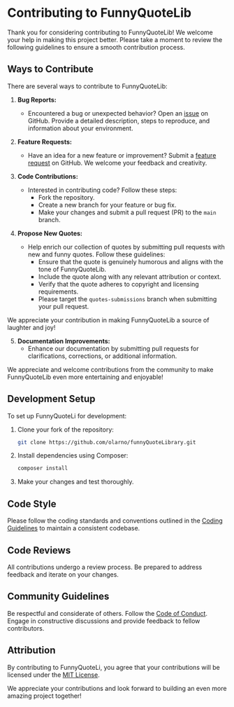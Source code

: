 # Contributing to FunnyQuoteLib

Thank you for considering contributing to FunnyQuoteLib! We welcome your help in making this project better. Please take a moment to review the following guidelines to ensure a smooth contribution process.

## Ways to Contribute

There are several ways to contribute to FunnyQuoteLib:

1. **Bug Reports:**
   - Encountered a bug or unexpected behavior? Open an [issue](https://github.com/olarno/funnyQuoteLibrary/issues) on GitHub. Provide a detailed description, steps to reproduce, and information about your environment.

2. **Feature Requests:**
   - Have an idea for a new feature or improvement? Submit a [feature request](https://github.com/olarno/funnyQuoteLibrary/issues) on GitHub. We welcome your feedback and creativity.

3. **Code Contributions:**
   - Interested in contributing code? Follow these steps:
     - Fork the repository.
     - Create a new branch for your feature or bug fix.
     - Make your changes and submit a pull request (PR) to the `main` branch.

4. **Propose New Quotes:**
   - Help enrich our collection of quotes by submitting pull requests with new and funny quotes. Follow these guidelines:
     - Ensure that the quote is genuinely humorous and aligns with the tone of FunnyQuoteLib.
     - Include the quote along with any relevant attribution or context.
     - Verify that the quote adheres to copyright and licensing requirements.
     - Please target the `quotes-submissions` branch when submitting your pull request.

We appreciate your contribution in making FunnyQuoteLib a source of laughter and joy!


5. **Documentation Improvements:**
   - Enhance our documentation by submitting pull requests for clarifications, corrections, or additional information.

We appreciate and welcome contributions from the community to make FunnyQuoteLib even more entertaining and enjoyable!

## Development Setup

To set up FunnyQuoteLi for development:

1. Clone your fork of the repository:
   ```bash
   git clone https://github.com/olarno/funnyQuoteLibrary.git
   ```
2. Install dependencies using Composer:
    ```bash
    composer install
    ```
3. Make your changes and test thoroughly.

## Code Style

Please follow the coding standards and conventions outlined in the [Coding Guidelines](CODING_GUIDELINES.md) to maintain a consistent codebase.

## Code Reviews

All contributions undergo a review process. Be prepared to address feedback and iterate on your changes.

## Community Guidelines

Be respectful and considerate of others.
Follow the [Code of Conduct](CODE_OF_CONDUCT.md).
Engage in constructive discussions and provide feedback to fellow contributors.

## Attribution

By contributing to FunnyQuoteLi, you agree that your contributions will be licensed under the [MIT License](LICENSE.md).

We appreciate your contributions and look forward to building an even more amazing project together!